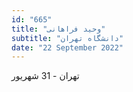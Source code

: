 ```yaml
---
id: "665"
title: "وحید فراهانی"
subtitle: "دانشگاه تهران"
date: "22 September 2022"
---
```


تهران - 31 شهریور 
